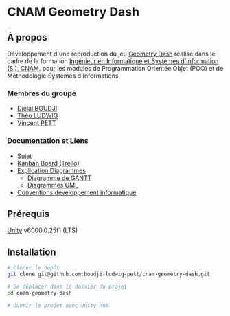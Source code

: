 # CNAM Geometry Dash

## À propos

Développement d'une reproduction du jeu [Geometry Dash](https://fr.wikipedia.org/wiki/Geometry_Dash) réalisé dans le cadre de la formation [Ingénieur en Informatique et Systèmes d'Information (SI), CNAM](https://www.itii-alsace.fr/formations/informatique-et-systemes-dinformation-le-cnam/), pour les modules de Programmation Orientée Objet (POO) et de Méthodologie Systèmes d'Informations.

### Membres du groupe

- [Djelal BOUDJI](https://github.com/djelalb)
- [Théo LUDWIG](https://github.com/theoludwig)
- [Vincent PETT](https://github.com/Vextriz)

### Documentation et Liens

- [Sujet](./Documentation/Sujet-Projet-Geometry-Dash.pdf)
- [Kanban Board (Trello)](https://trello.com/b/ugG5Siaw/cnam-geometry-dash)
- [Explication Diagrammes](./Documentation/diagrammes.md)
  - [Diagramme de GANTT](./Documentation/gantt-diagram.gantt)
  - [Diagrammes UML](./Documentation/UML)
- [Conventions développement informatique](./Documentation/conventions.md)

## Prérequis

[Unity](https://unity.com/) v6000.0.25f1 (LTS)

## Installation

```sh
# Cloner le dépôt
git clone git@github.com:boudji-ludwig-pett/cnam-geometry-dash.git

# Se déplacer dans le dossier du projet
cd cnam-geometry-dash

# Ouvrir le projet avec Unity Hub
```
